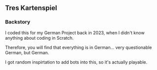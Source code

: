 ## Tres Kartenspiel

### Backstory
I coded this for my German Project back in 2023, when I didn't know anything about coding in Scratch. 

Therefore, you will find that everything is in German... very questionable German, but German.

I got random inspirtation to add bots into this, so it's actually playable.
